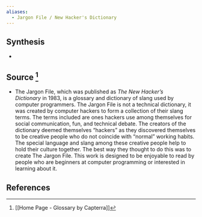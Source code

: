 ```yaml
---
aliases:
  - Jargon File / New Hacker's Dictionary
---
```

## Synthesis
- 
## Source [^1]
- The Jargon File, which was published as _The New Hacker’s Dictionary_ in 1983, is a glossary and dictionary of slang used by computer programmers. The Jargon File is not a technical dictionary, it was created by computer hackers to form a collection of their slang terms. The terms included are ones hackers use among themselves for social communication, fun, and technical debate. The creators of the dictionary deemed themselves “hackers” as they discovered themselves to be creative people who do not coincide with “normal” working habits. The special language and slang among these creative people help to hold their culture together. The best way they thought to do this was to create The Jargon File. This work is designed to be enjoyable to read by people who are beginners at computer programming or interested in learning about it.
## References

[^1]: [[Home Page - Glossary by Capterra]]